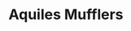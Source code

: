 ---
title: "Aquiles Mufflers"
url: /santo-domingo/aquiles-mufflers/
shop: reparación de automóviles
---